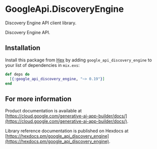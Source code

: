 # GoogleApi.DiscoveryEngine

Discovery Engine API client library.

Discovery Engine API.

## Installation

Install this package from [Hex](https://hex.pm) by adding
`google_api_discovery_engine` to your list of dependencies in `mix.exs`:

```elixir
def deps do
  [{:google_api_discovery_engine, "~> 0.19"}]
end
```

## For more information

Product documentation is available at [https://cloud.google.com/generative-ai-app-builder/docs/](https://cloud.google.com/generative-ai-app-builder/docs/).

Library reference documentation is published on Hexdocs at
[https://hexdocs.pm/google_api_discovery_engine](https://hexdocs.pm/google_api_discovery_engine).
